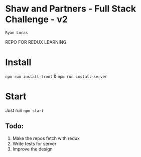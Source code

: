 
# Shaw and Partners - Full Stack Challenge - v2

`Ryan Lucas`

REPO FOR REDUX LEARNING


# Install

`npm run install-front` & `npm run install-server`

# Start

Just run `npm start`

## Todo: 

1. Make the repos fetch with redux
2. Write tests for server
3. Improve the design
